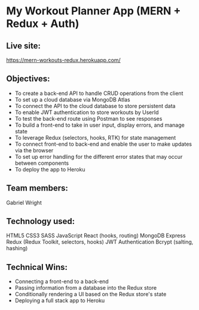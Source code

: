 # My Workout Planner App (MERN + Redux + Auth)

## Live site:

https://mern-workouts-redux.herokuapp.com/

## Objectives:
- To create a back-end API to handle CRUD operations from the client
- To set up a cloud database via MongoDB Atlas
- To connect the API to the cloud database to store persistent data
- To enable JWT authentication to store workouts by UserId
- To test the back-end route using Postman to see responses
- To build a front-end to take in user input, display errors, and manage state
- To leverage Redux (selectors, hooks, RTK) for state management
- To connect front-end to back-end and enable the user to make updates via the browser
- To set up error handling for the different error states that may occur between components
- To deploy the app to Heroku

## Team members:
Gabriel Wright

## Technology used:
HTML5
CSS3
SASS
JavaScript
React (hooks, routing)
MongoDB
Express
Redux (Redux Toolkit, selectors, hooks)
JWT Authentication
Bcrypt (salting, hashing)

## Technical Wins:
- Connecting a front-end to a back-end
- Passing information from a database into the Redux store
- Conditionally rendering a UI based on the Redux store's state
- Deploying a full stack app to Heroku
